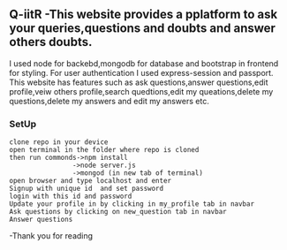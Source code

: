 ## Q-iitR  -This website provides a pplatform to ask your queries,questions and doubts and answer others doubts.
I used node for backebd,mongodb for database and bootstrap in frontend for styling.
For user authentication I used express-session and passport.
This website has features such as ask questions,answer questions,edit profile,veiw others profile,search quedtions,edit my queations,delete my questions,delete my answers and edit my answers etc.
### SetUp
```
clone repo in your device
open terminal in the folder where repo is cloned
then run commonds->npm install
                ->node server.js
                ->mongod (in new tab of terminal)
open browser and type localhost and enter
Signup with unique id  and set password
login with this id and password
Update your profile in by clicking in my_profile tab in navbar
Ask questions by clicking on new_question tab in navbar
Answer questions
```
-Thank you for reading

